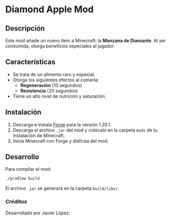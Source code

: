 # Diamond Apple Mod

## Descripción
Este mod añade un nuevo ítem a Minecraft: la **Manzana de Diamante**. Al ser consumida, otorga beneficios especiales al jugador.

## Características
- Se trata de un alimento raro y especial.
- Otorga los siguientes efectos al comerla:
  - **Regeneración** (10 segundos)
  - **Resistencia** (20 segundos)
- Tiene un alto nivel de nutrición y saturación.

## Instalación
1. Descarga e instala [Forge](https://files.minecraftforge.net/) para la versión 1.20.1.
2. Descarga el archivo `.jar` del mod y colócalo en la carpeta `mods` de tu instalación de Minecraft.
3. Inicia Minecraft con Forge y disfruta del mod.

## Desarrollo
Para compilar el mod:
```sh
./gradlew build
```
El archivo `.jar` se generará en la carpeta `build/libs/`.

### ***Créditos***
Desarrollado por Javier López.
